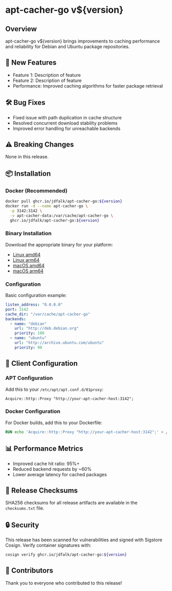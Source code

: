 # apt-cacher-go v${version}

## Overview

apt-cacher-go v${version} brings improvements to caching performance and reliability for Debian and Ubuntu package repositories.

## 🚀 New Features

- Feature 1: Description of feature
- Feature 2: Description of feature
- Performance: Improved caching algorithms for faster package retrieval

## 🛠️ Bug Fixes

- Fixed issue with path duplication in cache structure
- Resolved concurrent download stability problems
- Improved error handling for unreachable backends

## ⚠️ Breaking Changes

None in this release.

## 📦 Installation

### Docker (Recommended)

```bash
docker pull ghcr.io/jdfalk/apt-cacher-go:${version}
docker run -d --name apt-cacher-go \
  -p 3142:3142 \
  -v apt-cacher-data:/var/cache/apt-cacher-go \
  ghcr.io/jdfalk/apt-cacher-go:${version}
```

### Binary Installation

Download the appropriate binary for your platform:

- [Linux amd64](https://github.com/jdfalk/apt-cacher-go/releases/download/v${version}/apt-cacher-go-linux-amd64-${version})
- [Linux arm64](https://github.com/jdfalk/apt-cacher-go/releases/download/v${version}/apt-cacher-go-linux-arm64-${version})
- [macOS amd64](https://github.com/jdfalk/apt-cacher-go/releases/download/v${version}/apt-cacher-go-darwin-amd64-${version})
- [macOS arm64](https://github.com/jdfalk/apt-cacher-go/releases/download/v${version}/apt-cacher-go-darwin-arm64-${version})

### Configuration

Basic configuration example:

```yaml
listen_address: "0.0.0.0"
port: 3142
cache_dir: "/var/cache/apt-cacher-go"
backends:
  - name: "debian"
    url: "http://deb.debian.org"
    priority: 100
  - name: "ubuntu"
    url: "http://archive.ubuntu.com/ubuntu"
    priority: 90
```

## 📝 Client Configuration

### APT Configuration

Add this to your `/etc/apt/apt.conf.d/01proxy`:

```
Acquire::http::Proxy "http://your-apt-cacher-host:3142";
```

### Docker Configuration

For Docker builds, add this to your Dockerfile:

```dockerfile
RUN echo 'Acquire::http::Proxy "http://your-apt-cacher-host:3142";' > /etc/apt/apt.conf.d/01proxy
```

## 📊 Performance Metrics

- Improved cache hit ratio: 95%+
- Reduced backend requests by ~60%
- Lower average latency for cached packages

## 📄 Release Checksums

SHA256 checksums for all release artifacts are available in the `checksums.txt` file.

## 🔒 Security

This release has been scanned for vulnerabilities and signed with Sigstore Cosign.
Verify container signatures with:

```bash
cosign verify ghcr.io/jdfalk/apt-cacher-go:${version}
```

## 🙏 Contributors

Thank you to everyone who contributed to this release!
